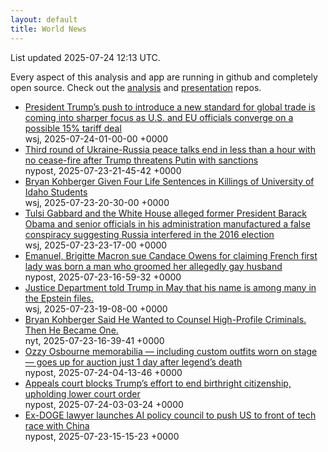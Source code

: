 ```yaml
---
layout: default
title: World News
---
```


<div markdown="0">
<div class="byline small text-muted">List updated <span class="datetime">2025-07-24 12:13 UTC</span>.</div>

<p>Every aspect of this analysis and app are running in github and completely open source. Check out the <a href="https://github.com/Castro-Media/Analysis">analysis</a> and <a href="https://github.com/Castro-Media/TopStoryReview.com">presentation</a> repos.</p>
<ul>
<li><a href='https://www.wsj.com/economy/trade/trump-trade-deal-15-percent-tariffs-16aeb256'>President Trump&#8217;s push to introduce a new standard for global trade is coming into sharper focus as U.S. and EU officials converge on a possible 15% tariff deal</a><div class='byline small text-muted'>wsj, <span class="datetime">2025-07-24-01-00-00 +0000</span></div></li>
<li><a href='https://nypost.com/2025/07/23/us-news/ukraine-russia-peace-talks-end-in-less-than-a-hour-with-no-cease-fire/'>Third round of Ukraine-Russia peace talks end in less than a hour with no cease-fire after Trump threatens Putin with sanctions</a><div class='byline small text-muted'>nypost, <span class="datetime">2025-07-23-21-45-42 +0000</span></div></li>
<li><a href='https://www.wsj.com/us-news/law/bryan-kohberger-sentencing-university-of-idaho-killings-3cdc0f8f'>Bryan Kohberger Given Four Life Sentences in Killings of&#160;University of Idaho&#160;Students</a><div class='byline small text-muted'>wsj, <span class="datetime">2025-07-23-20-30-00 +0000</span></div></li>
<li><a href='https://www.wsj.com/politics/policy/tulsi-gabbard-obama-russia-8315b420'>Tulsi Gabbard and the White House alleged former President Barack Obama and senior officials in his administration manufactured a false conspiracy suggesting Russia interfered in the 2016 election</a><div class='byline small text-muted'>wsj, <span class="datetime">2025-07-23-23-17-00 +0000</span></div></li>
<li><a href='https://nypost.com/2025/07/23/media/candace-owens-sued-by-french-president-emanuel-macron-and-his-wife-for-defamation/'>Emanuel, Brigitte Macron sue Candace Owens for claiming French first lady was born a man who groomed her allegedly gay husband</a><div class='byline small text-muted'>nypost, <span class="datetime">2025-07-23-16-59-32 +0000</span></div></li>
<li><a href='https://www.wsj.com/politics/justice-department-told-trump-name-in-epstein-files-727a8038'>Justice Department told Trump in May that his name is among many in the Epstein files.</a><div class='byline small text-muted'>wsj, <span class="datetime">2025-07-23-19-08-00 +0000</span></div></li>
<li><a href='https://www.nytimes.com/2025/07/23/us/bryan-kohberger-criminal-justice-drug-use.html'>Bryan Kohberger Said He Wanted to Counsel High-Profile Criminals. Then He Became One.</a><div class='byline small text-muted'>nyt, <span class="datetime">2025-07-23-16-39-41 +0000</span></div></li>
<li><a href='https://nypost.com/2025/07/24/entertainment/ozzy-osbourne-memorabilia-including-custom-outfits-worn-on-stage-goes-up-for-auction-just-1-day-after-his-death/'>Ozzy Osbourne memorabilia &#8212; including custom outfits worn on stage &#8212; goes up for auction just 1 day after legend&#8217;s death</a><div class='byline small text-muted'>nypost, <span class="datetime">2025-07-24-04-13-46 +0000</span></div></li>
<li><a href='https://nypost.com/2025/07/23/us-news/appeals-court-blocks-trumps-effort-to-end-birthright-citizenship-upholding-lower-court-order/'>Appeals court blocks Trump&#8217;s effort to end birthright citizenship, upholding lower court order</a><div class='byline small text-muted'>nypost, <span class="datetime">2025-07-24-03-03-24 +0000</span></div></li>
<li><a href='https://nypost.com/2025/07/23/us-news/ex-doge-lawyer-launches-ai-policy-council-to-push-us-to-front-of-tech-race-with-china/'>Ex-DOGE lawyer launches AI policy council to push US to front of tech race with China</a><div class='byline small text-muted'>nypost, <span class="datetime">2025-07-23-15-15-23 +0000</span></div></li>
</ul>
</div>
